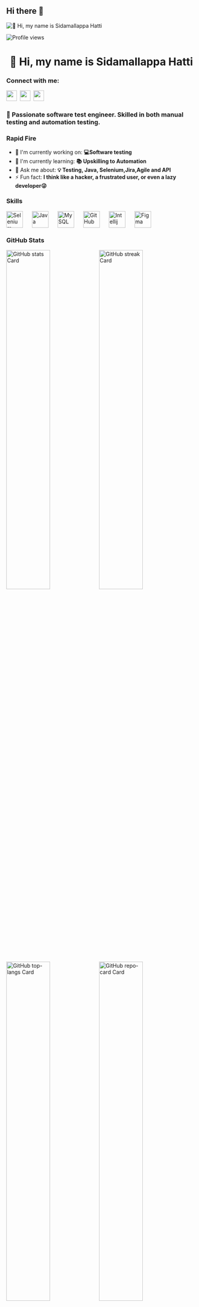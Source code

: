 ## Hi there 👋

<!--
**sidamallappahatti/sidamallappahatti** is a ✨ _special_ ✨ repository because its `README.md` (this file) appears on your GitHub profile.

Here are some ideas to get you started:

- 🔭 I’m currently working on ...
- 🌱 I’m currently learning ...
- 👯 I’m looking to collaborate on ...
- 🤔 I’m looking for help with ...
- 💬 Ask me about ...
- 📫 How to reach me: ...
- 😄 Pronouns: ...
- ⚡ Fun fact: ...
-->


![👋 Hi, my name is Sidamallappa Hatti](https://as2.ftcdn.net/v2/jpg/05/67/40/31/1000_F_567403147_WjV5fqGRjjPUkBOnXaaREKgVjZMC12M7.jpg)

![Profile views](https://komarev.com/ghpvc/?username=https://github.com/sidamallappahatti&label=Profile%20views&color=0e75b6&style=flat)

<div id="toc">
  <ul align="center" style="list-style: none">
    <summary>
      <h1>
        👋 Hi, my name is Sidamallappa Hatti
      </h1>
    </summary>
  </ul>
</div>

**<h3 align="left">Connect with me:</h3>** 
<p align="left"><a href="https://www.linkedin.com/in/sidamallappa-hatti-18b118239/" target="_blank"><img src="https://img.shields.io/badge/LinkedIn-0077B5?style=for-the-badge&logo=linkedin&logoColor=white" height="28" style="margin-right: 4px"></a> <a href="https://github.com/sidamallappahatti" target="_blank"><img src="https://img.shields.io/badge/GitHub-100000?style=for-the-badge&logo=github&logoColor=white" height="28" style="margin-right: 4px"></a> <a href="https://www.instagram.com/mr_matching_" target="_blank"><img src="https://img.shields.io/badge/Instagram-E4405F?style=for-the-badge&logo=instagram&logoColor=white" height="28" style="margin-right: 4px"></a></p>

 **<h3 align="left">🚀 Passionate software test engineer. Skilled in both manual testing and automation testing.</h3>**

**<h3 align="left">Rapid Fire</h3>**

- 💼 I'm currently working on: **💻Software testing**
- 🌱 I'm currently learning: **📚 Upskilling to Automation**
- 💬 Ask me about: **💡 Testing, Java, Selenium,Jira,Agile and API**
- ⚡ Fun fact: **I think like a hacker, a frustrated user, or even a lazy developer😜**

 **<h3 align="left">Skills</h3>**

<div style="display: flex; flex-wrap: wrap; gap: 12px; justify-content: left;"><img src="https://cdn.jsdelivr.net/gh/devicons/devicon/icons/selenium/selenium-original.svg" height="44" alt="Selenium" style="margin-right: 12px"> <img src="https://cdn.jsdelivr.net/gh/devicons/devicon@latest/icons/java/java-original-wordmark.svg" height="44" alt="Java" style="margin-right: 12px"> <img src="https://cdn.jsdelivr.net/gh/devicons/devicon@latest/icons/mysql/mysql-original-wordmark.svg" height="44" alt="MySQL" style="margin-right: 12px"> <img src="https://cdn.jsdelivr.net/gh/devicons/devicon@latest/icons/github/github-original-wordmark.svg" height="44" alt="GitHub" style="margin-right: 12px"> <img src="https://cdn.jsdelivr.net/gh/devicons/devicon@latest/icons/intellij/intellij-original.svg" height="44" alt="Intellij" style="margin-right: 12px"> <img src="https://cdn.jsdelivr.net/gh/devicons/devicon@latest/icons/figma/figma-original.svg" height="44" alt="Figma" style="margin-right: 12px"></div>

 **<h3 align="left">GitHub Stats</h3>**

<p align="left">
  <img width="48%" src="https://github-readme-stats.vercel.app/api?username=sidamallappahatti&theme=react&hide_title=false&hide_rank=false&show_icons=false&include_all_commits=false&count_private=true&line_height=23" alt="GitHub stats Card" />
  <img width="48%" src="https://streak-stats.demolab.com/?user=sidamallappahatti&theme=react&hide_border=false&date_format=M+j%5B%2C+Y%5D&mode=daily&hide_total_contributions=false&hide_current_streak=false&hide_longest_streak=false&card_height=200" alt="GitHub streak Card" />
</p>

<p align="left">
  <img width="48%" src="https://github-readme-stats.vercel.app/api/top-langs?username=sidamallappahatti&theme=react&hide_title=false&layout=compact&langs_count=6&hide_progress=false&card_width=400" alt="GitHub top-langs Card" />
  <img width="48%" src="https://github-readme-stats.vercel.app/api/pin/?username=sidamallappahatti&repo=Bubble&bg_color=35%2C2dd4bf%2C784BA0%2C2B86C5&show_owner=true&title_color=fff&text_color=fff&icon_color=fff" alt="GitHub repo-card Card" />
</p>




